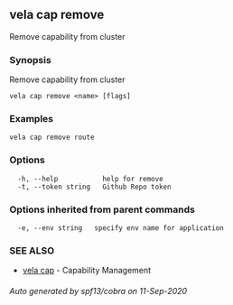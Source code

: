 ## vela cap remove

Remove capability from cluster

### Synopsis

Remove capability from cluster

```
vela cap remove <name> [flags]
```

### Examples

```
vela cap remove route
```

### Options

```
  -h, --help           help for remove
  -t, --token string   Github Repo token
```

### Options inherited from parent commands

```
  -e, --env string   specify env name for application
```

### SEE ALSO

* [vela cap](vela_cap.md)	 - Capability Management

###### Auto generated by spf13/cobra on 11-Sep-2020

